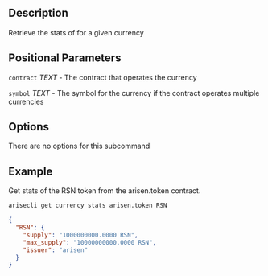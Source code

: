 ## Description
Retrieve the stats of for a given currency

## Positional Parameters
`contract` _TEXT_  - The contract that operates the currency

`symbol` _TEXT_ - The symbol for the currency if the contract operates multiple currencies
## Options
There are no options for this subcommand
## Example
Get stats of the RSN token from the arisen.token contract. 

```sh
arisecli get currency stats arisen.token RSN
```
```json
{
  "RSN": {
    "supply": "1000000000.0000 RSN",
    "max_supply": "10000000000.0000 RSN",
    "issuer": "arisen"
  }
}
```

